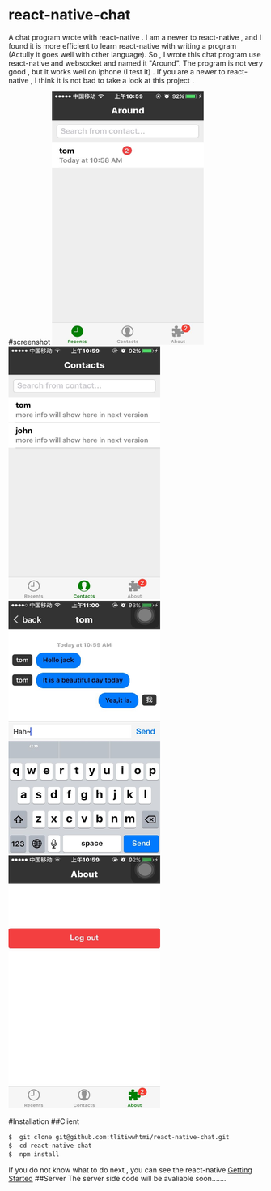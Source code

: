 # react-native-chat
A chat program wrote with react-native .
I am a newer to react-native , and I found it is more efficient to learn react-native with writing a program (Actully it goes well with other language). So , I wrote this chat program use react-native and websocket and named it "Around". The program is not very good , but it works well on iphone (I test it) . If you are a newer to react-native , I think it is not bad to take a look at this project .

#screenshot
<img src="screenshot/634430749167055717.jpg" width="300" height="500" />
<img src="screenshot/350105013079504495.jpg" width="300" height="500" />
<img src="screenshot/838573079989045456.jpg" width="300" height="500" />
<img src="screenshot/116587938977380799.jpg" width="300" height="500" />

#Installation
##Client
```bash
$  git clone git@github.com:tlitiwwhtmi/react-native-chat.git
$  cd react-native-chat
$  npm install
```
If you do not know what to do next , you can see the react-native [Getting Started](https://facebook.github.io/react-native/docs/getting-started.html#content)
##Server
The server side code will be avaliable soon.......
